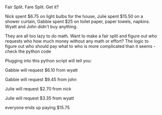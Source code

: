 Fair Split. Fare Split. Get it?

Nick spent $6.75 on light bulbs for the house, Julie spent $15.50 on a shower curtain, Gabbie spent $25 on toilet paper, paper towels, napkins. Wyatt and John didn't buy anything.

They are all too lazy to do math. Want to make a fair split and figure out who requests who how much money without any math or effort? The logic to figure out who should pay what to who is more complicated than it seems - check the python code

Plugging into this python script will tell you:

Gabbie will request $6.10 from wyatt

Gabbie will request $9.45 from john

Julie will request $2.70 from nick

Julie will request $3.35 from wyatt

everyone ends up paying $15.75
